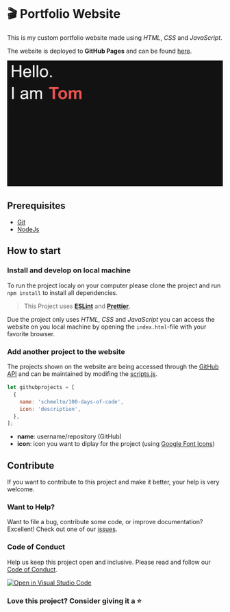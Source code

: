 # :clapper: Portfolio Website

This is my custom portfolio website made using _HTML_, _CSS_ and _JavaScript_.

The website is deployed to **GitHub Pages** and can be found [here](https://schmelto.github.io/Portfolio/).

[![portfolio](./assets/portfolio.gif)](https://schmelto.github.io/Portfolio/)

## Prerequisites

- [Git](https://git-scm.com/)
- [NodeJs](https://nodejs.org/)

## How to start

### Install and develop on local machine

To run the project localy on your computer please clone the project and run `npm install` to install all dependencies.

> This Project uses **[ESLint](https://eslint.org/)** and **[Prettier](https://prettier.io/)**.

Due the project only uses _HTML_, _CSS_ and _JavaScript_ you can access the website on you local machine by opening the `index.html`-file with your favorite browser.

### Add another project to the website

The projects shown on the website are being accessed through the [GitHub API](https://docs.github.com/en/rest) and can be maintained by modifing the [scripts.js](./js/scripts.js).

```js
let githubprojects = [
  {
    name: 'schmelto/100-days-of-code',
    icon: 'description',
  },
];
```

- **name**: username/repository (GitHub)
- **icon**: icon you want to diplay for the project (using [Google Font Icons](https://fonts.google.com/icons))

## Contribute

If you want to contribute to this project and make it better, your help is very welcome.

### Want to Help?

Want to file a bug, contribute some code, or improve documentation? Excellent! Check out one of our [issues](https://github.com/schmelto/Portfolio/issues).

### Code of Conduct

Help us keep this project open and inclusive. Please read and follow our [Code of Conduct](./CODE_OF_CONDUCT.md).

[![Open in Visual Studio Code](https://open.vscode.dev/badges/open-in-vscode.svg)](https://open.vscode.dev/schmelto/Portfolio)

### Love this project? Consider giving it a ⭐
